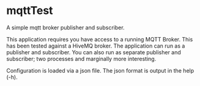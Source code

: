 # mqttTest
A simple mqtt broker publisher and subscriber.

This application requires you have access to a running MQTT Broker. This has been tested against a HiveMQ broker. The application can run as a publisher and subscriber. You can also run as separate publisher and subscriber; two processes and marginally more interesting.

Configuration is loaded via a json file. The json format is output in the help (-h). 
